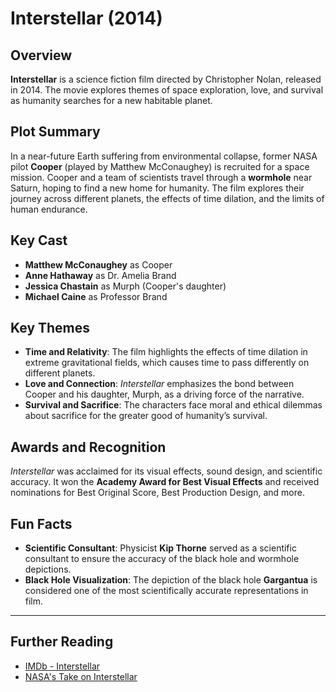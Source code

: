 # Interstellar (2014) 

## Overview
**Interstellar** is a science fiction film directed by Christopher Nolan, released in 2014. The movie explores themes of space exploration, love, and survival as humanity searches for a new habitable planet.

## Plot Summary
In a near-future Earth suffering from environmental collapse, former NASA pilot **Cooper** (played by Matthew McConaughey) is recruited for a space mission. Cooper and a team of scientists travel through a **wormhole** near Saturn, hoping to find a new home for humanity. The film explores their journey across different planets, the effects of time dilation, and the limits of human endurance.

## Key Cast
- **Matthew McConaughey** as Cooper
- **Anne Hathaway** as Dr. Amelia Brand
- **Jessica Chastain** as Murph (Cooper's daughter)
- **Michael Caine** as Professor Brand

## Key Themes
- **Time and Relativity**: The film highlights the effects of time dilation in extreme gravitational fields, which causes time to pass differently on different planets.
- **Love and Connection**: *Interstellar* emphasizes the bond between Cooper and his daughter, Murph, as a driving force of the narrative.
- **Survival and Sacrifice**: The characters face moral and ethical dilemmas about sacrifice for the greater good of humanity’s survival.

## Awards and Recognition
*Interstellar* was acclaimed for its visual effects, sound design, and scientific accuracy. It won the **Academy Award for Best Visual Effects** and received nominations for Best Original Score, Best Production Design, and more.

## Fun Facts
- **Scientific Consultant**: Physicist **Kip Thorne** served as a scientific consultant to ensure the accuracy of the black hole and wormhole depictions.
- **Black Hole Visualization**: The depiction of the black hole **Gargantua** is considered one of the most scientifically accurate representations in film.

---

## Further Reading
- [IMDb - Interstellar](https://www.imdb.com/title/tt0816692/)
- [NASA's Take on Interstellar](https://www.nasa.gov/)
